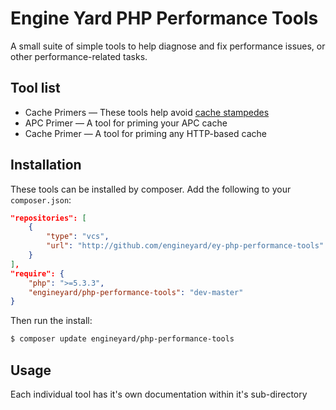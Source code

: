 # Engine Yard PHP Performance Tools

A small suite of simple tools to help diagnose and
fix performance issues, or other performance-related
tasks.

## Tool list

- Cache Primers — These tools help avoid [cache stampedes](http://en.wikipedia.org/wiki/Cache_stampede)
 - APC Primer — A tool for priming your APC cache
 - Cache Primer — A tool for priming any HTTP-based cache

## Installation

These tools can be installed by composer. Add the following to your
`composer.json`:

```json
"repositories": [
    {
        "type": "vcs",
        "url": "http://github.com/engineyard/ey-php-performance-tools"
    }
],
"require": {
    "php": ">=5.3.3",
    "engineyard/php-performance-tools": "dev-master"
}
```

Then run the install:

```bash
$ composer update engineyard/php-performance-tools
```

## Usage

Each individual tool has it's own documentation within it's sub-directory

